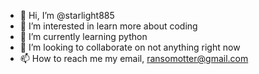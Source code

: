- 👋 Hi, I’m @starlight885
- 👀 I’m interested in learn more about coding 
- 🌱 I’m currently learning python
- 💞️ I’m looking to collaborate on not anything right now
- 📫 How to reach me my email, ransomotter@gmail.com

<!---
starlight885/starlight885 is a ✨ special ✨ repository because its `README.md` (this file) appears on your GitHub profile.
You can click the Preview link to take a look at your changes.
--->
